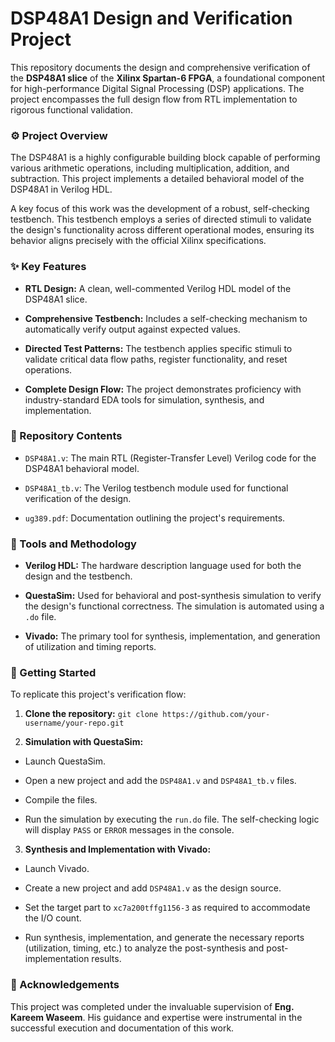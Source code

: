# DSP48A1 Design and Verification Project

This repository documents the design and comprehensive verification of the **DSP48A1 slice** of the **Xilinx Spartan-6 FPGA**, a foundational component for high-performance Digital Signal Processing (DSP) applications. The project encompasses the full design flow from RTL implementation to rigorous functional validation.

### ⚙️ Project Overview

The DSP48A1 is a highly configurable building block capable of performing various arithmetic operations, including multiplication, addition, and subtraction. This project implements a detailed behavioral model of the DSP48A1 in Verilog HDL.

A key focus of this work was the development of a robust, self-checking testbench. This testbench employs a series of directed stimuli to validate the design's functionality across different operational modes, ensuring its behavior aligns precisely with the official Xilinx specifications.

### ✨ Key Features

* **RTL Design:** A clean, well-commented Verilog HDL model of the DSP48A1 slice.

* **Comprehensive Testbench:** Includes a self-checking mechanism to automatically verify output against expected values.

* **Directed Test Patterns:** The testbench applies specific stimuli to validate critical data flow paths, register functionality, and reset operations.

* **Complete Design Flow:** The project demonstrates proficiency with industry-standard EDA tools for simulation, synthesis, and implementation.

### 📁 Repository Contents

* `DSP48A1.v`: The main RTL (Register-Transfer Level) Verilog code for the DSP48A1 behavioral model.

* `DSP48A1_tb.v`: The Verilog testbench module used for functional verification of the design.

* `ug389.pdf`: Documentation outlining the project's requirements.
### 🔧 Tools and Methodology

* **Verilog HDL:** The hardware description language used for both the design and the testbench.

* **QuestaSim:** Used for behavioral and post-synthesis simulation to verify the design's functional correctness. The simulation is automated using a `.do` file.

* **Vivado:** The primary tool for synthesis, implementation, and generation of utilization and timing reports.

### 🚀 Getting Started

To replicate this project's verification flow:

1. **Clone the repository:**
   `git clone https://github.com/your-username/your-repo.git`

2. **Simulation with QuestaSim:**

* Launch QuestaSim.

* Open a new project and add the `DSP48A1.v` and `DSP48A1_tb.v` files.

* Compile the files.

* Run the simulation by executing the `run.do` file. The self-checking logic will display `PASS` or `ERROR` messages in the console.

3. **Synthesis and Implementation with Vivado:**

* Launch Vivado.

* Create a new project and add `DSP48A1.v` as the design source.

* Set the target part to `xc7a200tffg1156-3` as required to accommodate the I/O count.

* Run synthesis, implementation, and generate the necessary reports (utilization, timing, etc.) to analyze the post-synthesis and post-implementation results.

### 🙏 Acknowledgements

This project was completed under the invaluable supervision of **Eng. Kareem Waseem**. His guidance and expertise were instrumental in the successful execution and documentation of this work.
